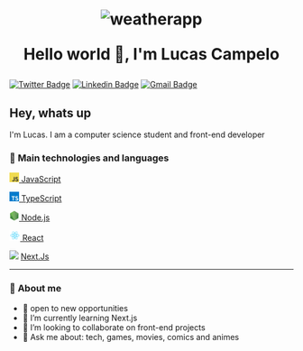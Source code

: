 <h1 align="center">
    <img  alt="weatherapp" title="weatherapp" src=https://avatars.githubusercontent.com/u/49032660?s=460&u=d55a8937f961895ea181e39ebccda86f0f4d9f06&v=4 width="200"/>
  <p>Hello world 👋, I'm Lucas Campelo</p>        
</h1>

[![Twitter Badge](https://img.shields.io/badge/-@dlucascampelo-6633cc?style=flat-square&labelColor=6633cc&logo=twitter&logoColor=white&link=https://twitter.com/dlucascampelo)](https://twitter.com/dlucascampelo)
[![Linkedin Badge](https://img.shields.io/badge/-Lucas%20Campelo-6633cc?style=flat-square&logo=Linkedin&logoColor=&link=https://https://www.linkedin.com/in/lucas-campelo-858562186/)](https://www.linkedin.com/in/lucas-campelo-858562186/)
[![Gmail Badge](https://img.shields.io/badge/-dvlucascampelo@gmail.com-6633cc?style=flat-square&logo=Gmail&logoColor=white&link=mailto:diego.schell.f@gmail.com)](mailto:dvlucascampelo@gmail.com)


## **Hey, whats up**
I'm Lucas. I am a computer science student and front-end developer

### 🚀 **Main technologies and languages**

<img height="17" src="https://raw.githubusercontent.com/github/explore/80688e429a7d4ef2fca1e82350fe8e3517d3494d/topics/javascript/javascript.png">[ JavaScript](https://www.javascript.com/)

<img height="17" src="https://raw.githubusercontent.com/github/explore/80688e429a7d4ef2fca1e82350fe8e3517d3494d/topics/typescript/typescript.png">[ TypeScript](https://www.typescriptlang.org/)

<img height="17" src="https://raw.githubusercontent.com/github/explore/80688e429a7d4ef2fca1e82350fe8e3517d3494d/topics/nodejs/nodejs.png">[ Node.js](https://nodejs.org/en/)

<img height="19" src="https://raw.githubusercontent.com/github/explore/80688e429a7d4ef2fca1e82350fe8e3517d3494d/topics/react/react.png">[ React](https://reactjs.org)

<img height="19" src="https://camo.githubusercontent.com/92ec9eb7eeab7db4f5919e3205918918c42e6772562afb4112a2909c1aaaa875/68747470733a2f2f6173736574732e76657263656c2e636f6d2f696d6167652f75706c6f61642f76313630373535343338352f7265706f7369746f726965732f6e6578742d6a732f6e6578742d6c6f676f2e706e67"> [ Next.Js](https://nextjs.org/)



---

### 💬 **About me**

- 🔭 open to new opportunities
- 🌱 I’m currently learning Next.js
- 👯 I’m looking to collaborate on front-end projects
- 💬 Ask me about: tech, games, movies, comics and animes
